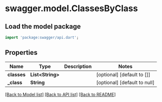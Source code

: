 # swagger.model.ClassesByClass

## Load the model package
```dart
import 'package:swagger/api.dart';
```

## Properties
Name | Type | Description | Notes
------------ | ------------- | ------------- | -------------
**classes** | **List&lt;String&gt;** |  | [optional] [default to []]
**_class** | **String** |  | [optional] [default to null]

[[Back to Model list]](../README.md#documentation-for-models) [[Back to API list]](../README.md#documentation-for-api-endpoints) [[Back to README]](../README.md)


